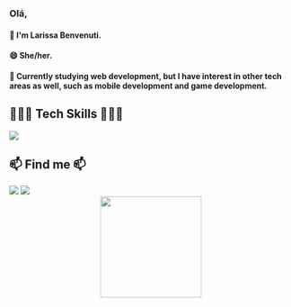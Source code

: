 ### Olá,
#### 👋 I'm Larissa Benvenuti.
#### 😄 She/her.
#### 🌱 Currently studying web development, but I have interest in other tech areas as well, such as mobile development and game development.

## 👩🏻‍💻 Tech Skills 👩🏻‍💻
<div>
  <a href="https://skillicons.dev">
    <img src="https://skillicons.dev/icons?i=react,js,html,css,typescript,nodejs,java,spring,py,postgres" />
  </a>
</div>

## 📫 Find me 📫
<div>
<a href = "mailto:larissabenvenutia@gmail.com"><img loading="lazy" src="https://img.shields.io/badge/Gmail-D14836?style=for-the-badge&logo=gmail&logoColor=white" target="_blank"></a>
<a href="https://www.linkedin.com/in/larissabenvenuti" target="_blank"><img loading="lazy" src="https://img.shields.io/badge/-LinkedIn-%230077B5?style=for-the-badge&logo=linkedin&logoColor=white" target="_blank"></a>   
</div>

<div align="center">
<a href="https://github.com/larissabenvenuti">
<img loading="lazy" height="180em" src="https://github-readme-stats.vercel.app/api/top-langs/?username=larissabenvenuti&layout=compact&langs_count=7&theme=dracula"/>
</div>
